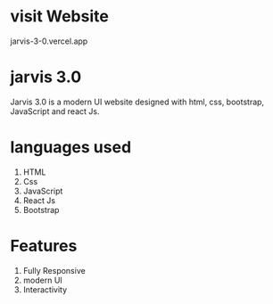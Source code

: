 ﻿# visit Website
jarvis-3-0.vercel.app
# jarvis 3.0
Jarvis 3.0 is a modern UI website designed 
with html, css, bootstrap, JavaScript and
react Js.
# languages used
1. HTML
2. Css
3. JavaScript
4. React Js
5. Bootstrap
# Features
1. Fully Responsive
2. modern UI
3. Interactivity

